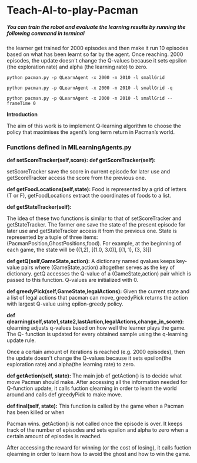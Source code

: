 # Teach-AI-to-play-Pacman



##### You can train the robot and evaluate the learning results by running the following command in terminal

the learner get trained for 2000 episodes and then make it run 10 episodes based on what has been learnt so far by the agent. Once reaching. 2000 episodes, the update doesn't change the Q-values because it sets epsilon (the exploration rate) and alpha (the learning rate) to zero.

```
python pacman.py -p QLearnAgent -x 2000 -n 2010 -l smallGrid

python pacman.py -p QLearnAgent -x 2000 -n 2010 -l smallGrid -q

python pacman.py -p QLearnAgent -x 2000 -n 2010 -l smallGrid --frameTime 0

```

  

**Introduction** 

The aim of this work is to implement Q-learning algorithm to choose the policy that maximises the agent’s long term return in Pacman’s world. 



### Functions defined in MlLearningAgents.py

**def setScoreTracker(self,score):**
**def getScoreTracker(self):**

setScoreTracker save the score in current episode for later use and getScoreTracker access the score from the previous one. 

**def getFoodLocations(self,state):**
 Food is represented by a grid of letters (T or F), getFoodLocations extract the coordinates of foods to a list. 

 **def getStateTracker(self):** 

The idea of these two functions is similar to that of setScoreTracker and getStateTracker. The former one save the state of the present episode for later use and getStateTracker access it from the previous one. State is represented by a tuple of three items: (PacmanPosition,GhostPositions,food). For example, at the beginning of each game, the state will be ((1,2), [(1.0, 3.0)], [(1, 1), (3, 3)]) 

**def getQ(self,GameState,action):**
 A dictionary named qvalues keeps key-value pairs where (GameState,action) altogether serves as the key of dictionary. getQ accesses the Q-value of a (GameState,action) pair which is passed to this function. Q-values are initialized with 0. 

**def greedyPick(self,GameState,legalActions):**
 Given the current state and a list of legal actions that pacman can move, greedyPick returns the action with largest Q-value using epilon-greedy policy. 

**def qlearning(self,state1,state2,lastAction,legalActions,change_in_score):**
 qlearning adjusts q-values based on how well the learner plays the game. The Q- function is updated for every obtained sample using the q-learning update rule.

Once a certain amount of iterations is reached (e.g. 2000 episodes), then the
update doesn't change the Q-values because it sets epsilon(the exploration rate) and
alpha(the learning rate) to zero.

**def getAction(self, state):**
 The main job of getAction() is to decide what move Pacman should make. After accessing all the information needed for Q-function update, it calls fuction qlearning in order to learn the world around and calls def greedyPick to make move. 

**def final(self, state):**
 This function is called by the game when a Pacman has been killed or when 

Pacman wins. getAction() is not called once the episode is over. It keeps track of the number of episodes and sets epsilon and alpha to zero when a certain amount of episodes is reached. 

After accessing the reward for winning (or the cost of losing), it calls fuction qlearning in order to learn how to avoid the ghost and how to win the game. 